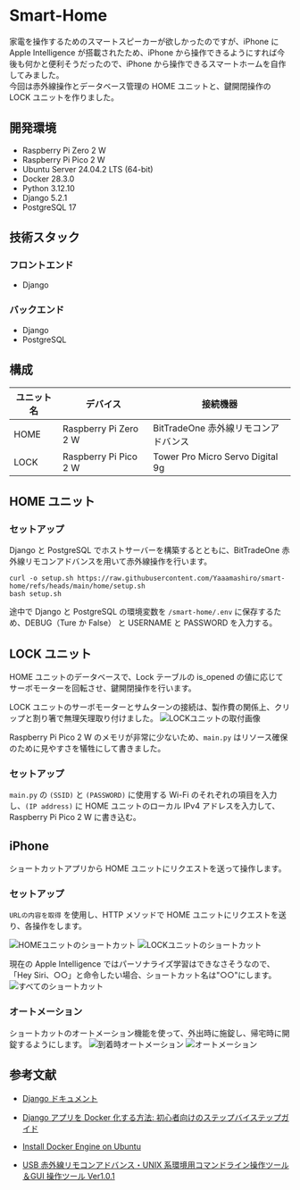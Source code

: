 # Smart-Home

家電を操作するためのスマートスピーカーが欲しかったのですが、iPhone に Apple Intelligence が搭載されたため、iPhone から操作できるようにすれば今後も何かと便利そうだったので、iPhone から操作できるスマートホームを自作してみました。 \
今回は赤外線操作とデータベース管理の HOME ユニットと、鍵開閉操作の LOCK ユニットを作りました。

## 開発環境

- Raspberry Pi Zero 2 W
- Raspberry Pi Pico 2 W
- Ubuntu Server 24.04.2 LTS (64-bit)
- Docker 28.3.0
- Python 3.12.10
- Django 5.2.1
- PostgreSQL 17

## 技術スタック

### フロントエンド

- Django

### バックエンド

- Django
- PostgreSQL

## 構成

| ユニット名 | デバイス              | 接続機器                             |
| ---------- | --------------------- | ------------------------------------ |
| HOME       | Raspberry Pi Zero 2 W | BitTradeOne 赤外線リモコンアドバンス |
| LOCK       | Raspberry Pi Pico 2 W | Tower Pro Micro Servo Digital 9g     |

## HOME ユニット

### セットアップ

Django と PostgreSQL でホストサーバーを構築するとともに、BitTradeOne 赤外線リモコンアドバンスを用いて赤外線操作を行います。

```
curl -o setup.sh https://raw.githubusercontent.com/Yaaamashiro/smart-home/refs/heads/main/home/setup.sh
bash setup.sh
```

途中で Django と PostgreSQL の環境変数を `/smart-home/.env` に保存するため、DEBUG（Ture か False） と USERNAME と PASSWORD を入力する。

## LOCK ユニット

HOME ユニットのデータベースで、Lock テーブルの is_opened の値に応じてサーボモーターを回転させ、鍵開閉操作を行います。

LOCK ユニットのサーボモーターとサムターンの接続は、製作費の関係上、クリップと割り箸で無理矢理取り付けました。
![LOCKユニットの取付画像](README_img/LockUnit.jpg "LOCKユニットの取付画像")

Raspberry Pi Pico 2 W のメモリが非常に少ないため、`main.py` はリソース確保のために見やすさを犠牲にして書きました。

### セットアップ

`main.py` の `(SSID)` と `(PASSWORD)` に使用する Wi-Fi のそれぞれの項目を入力し、`(IP address)` に HOME ユニットのローカル IPv4 アドレスを入力して、Raspberry Pi Pico 2 W に書き込む。

## iPhone

ショートカットアプリから HOME ユニットにリクエストを送って操作します。

### セットアップ

`URLの内容を取得` を使用し、HTTP メソッドで HOME ユニットにリクエストを送り、各操作をします。

![HOMEユニットのショートカット](README_img/ShortcutSetting_Home.PNG "HOMEユニットのショートカット")
![LOCKユニットのショートカット](README_img/ShortcutSetting_LOCK.PNG "LOCKユニットのショートカット")

現在の Apple Intelligence ではパーソナライズ学習はできなさそうなので、「Hey Siri、○○」と命令したい場合、ショートカット名は"○○"にします。
![すべてのショートカット](README_img/ShortcutSetting_All.PNG "すべてのショートカット")

### オートメーション

ショートカットのオートメーション機能を使って、外出時に施錠し、帰宅時に開錠するようにします。
![到着時オートメーション](README_img/ShortcutSetting_Automation_Arrival.PNG "到着時オートメーション")
![オートメーション](README_img/ShortcutSetting_Automation.PNG "オートメーション")

## 参考文献

- [Django ドキュメント](https://docs.djangoproject.com/ja/5.2/ "Django ドキュメント | Django document")

- [Django アプリを Docker 化する方法: 初心者向けのステップバイステップガイド](https://www.docker.com/ja-jp/blog/how-to-dockerize-django-app/ "アプリを Docker 化する方法: 初心者向けのステップバイステップガイド | Docker")

- [Install Docker Engine on Ubuntu](https://docs.docker.com/engine/install/ubuntu/ "Ubuntu | Docker Docs")

- [USB 赤外線リモコンアドバンス・UNIX 系環境用コマンドライン操作ツール＆GUI 操作ツール Ver1.0.1](https://bit-trade-one.co.jp/assemblydeskfiles/hobby/ "ホビー | Bit Trade One, Ltd")
